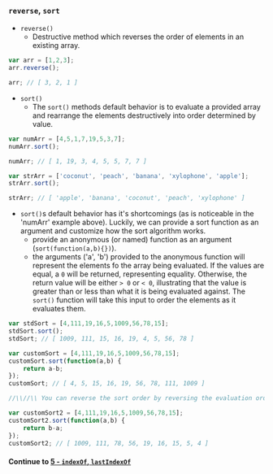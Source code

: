 ### `reverse`, `sort`
* `reverse()`
  * Destructive method which reverses the order of elements in an existing array.
  
```javascript
var arr = [1,2,3];
arr.reverse();

arr; // [ 3, 2, 1 ]
```
  
* `sort()`
  * The `sort()` methods default behavior is to evaluate a provided array and rearrange the elements destructively into order determined by value.

```javascript
var numArr = [4,5,1,7,19,5,3,7];
numArr.sort();

numArr; // [ 1, 19, 3, 4, 5, 5, 7, 7 ]

var strArr = ['coconut', 'peach', 'banana', 'xylophone', 'apple'];
strArr.sort();

strArr; // [ 'apple', 'banana', 'coconut', 'peach', 'xylophone' ]
```
  
* `sort()`s default behavior has it's shortcomings (as is noticeable in the 'numArr' example above). Luckily, we can provide a sort function as an argument and customize how the sort algorithm works.
  * provide an anonymous (or named) function as an argument (`sort(function(a,b){})`).
  * the arguments ('a', 'b') provided to the anonymous function will represent the elements fo the array being evaluated. If the values are equal, a `0` will be returned, representing equality. Otherwise, the return value will be either `> 0` or `< 0`, illustrating that the value is greater than or less than what it is being evaluated against. The `sort()` function will take this input to order the elements as it evaluates them.
  
```javascript
var stdSort = [4,111,19,16,5,1009,56,78,15];
stdSort.sort();
stdSort; // [ 1009, 111, 15, 16, 19, 4, 5, 56, 78 ]

var customSort = [4,111,19,16,5,1009,56,78,15];
customSort.sort(function(a,b) {
	return a-b;
});
customSort; // [ 4, 5, 15, 16, 19, 56, 78, 111, 1009 ]

//\\//\\ You can reverse the sort order by reversing the evaluation order//\\//\\

var customSort2 = [4,111,19,16,5,1009,56,78,15];
customSort2.sort(function(a,b) {
	return b-a;
});
customSort2; // [ 1009, 111, 78, 56, 19, 16, 15, 5, 4 ]

```
  

#### Continue to [5 - `indexOf`, `lastIndexOf`](5_IndexOfLastIndexOf.md)